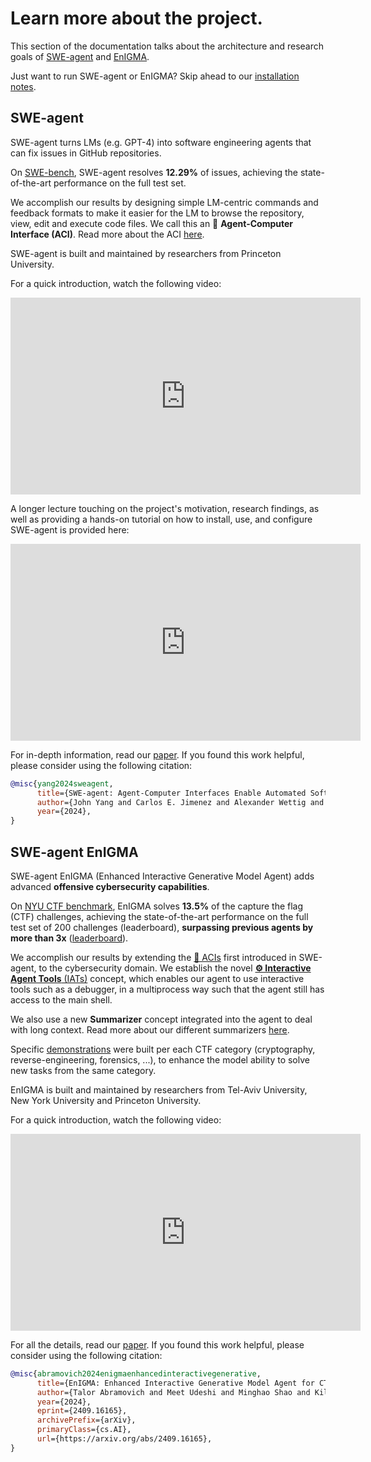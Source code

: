 # Learn more about the project.

This section of the documentation talks about the architecture and research goals of [SWE-agent](#swe-agent) and [EnIGMA](#enigma).

Just want to run SWE-agent or EnIGMA? Skip ahead to our [installation notes](../installation/index.md).

## SWE-agent <a name="swe-agent"></a>

SWE-agent turns LMs (e.g. GPT-4) into software engineering agents that can fix issues in GitHub repositories.

On [SWE-bench](https://github.com/princeton-nlp/SWE-bench), SWE-agent resolves **12.29%** of issues, achieving the state-of-the-art performance on the full test set.

We accomplish our results by designing simple LM-centric commands and feedback formats to make it easier for the LM to browse the repository, view, edit and execute code files. We call this an 🤖 **Agent-Computer Interface (ACI)**.
Read more about the ACI [here](aci.md).

SWE-agent is built and maintained by researchers from Princeton University.

For a quick introduction, watch the following video:

<iframe width="560" height="315" src="https://www.youtube.com/embed/CeMtJ4XObAM?si=W2tyY9EpEe-v12EU" title="YouTube video player" frameborder="0" allow="accelerometer; autoplay; clipboard-write; encrypted-media; gyroscope; picture-in-picture; web-share" referrerpolicy="strict-origin-when-cross-origin" allowfullscreen></iframe>

A longer lecture touching on the project's motivation, research findings, as well as providing a hands-on tutorial on how to install, use, and configure SWE-agent is provided here:

<iframe width="560" height="315" src="https://www.youtube.com/embed/d9gcXpiiDao" title="NeurIPS Hacker Cup AI: SWEAgent" frameborder="0" allow="accelerometer; autoplay; clipboard-write; encrypted-media; gyroscope; picture-in-picture; web-share" referrerpolicy="strict-origin-when-cross-origin" allowfullscreen></iframe>

For in-depth information, read our [paper](https://arxiv.org/abs/2405.15793). If you found this work helpful, please consider using the following citation:

```bibtex
@misc{yang2024sweagent,
      title={SWE-agent: Agent-Computer Interfaces Enable Automated Software Engineering},
      author={John Yang and Carlos E. Jimenez and Alexander Wettig and Kilian Lieret and Shunyu Yao and Karthik Narasimhan and Ofir Press},
      year={2024},
}
```

## SWE-agent <span class="enigma">EnIGMA</span> <a name="enigma"></a>

SWE-agent <span class="enigma">EnIGMA</span> (Enhanced Interactive Generative Model Agent) adds advanced **offensive cybersecurity capabilities**.

On [NYU CTF benchmark](https://github.com/NYU-LLM-CTF/LLM_CTF_Database), EnIGMA solves **13.5%** of the capture the flag (CTF) challenges, achieving the state-of-the-art performance on the full test set of 200 challenges (leaderboard), **surpassing previous agents by more than 3x** ([leaderboard](https://enigma-agent.github.io/#leaderboard)).

We accomplish our results by extending the [🤖 ACIs](../background/aci.md) first introduced in SWE-agent, to the cybersecurity domain. We establish the novel [**:gear: Interactive Agent Tools** (IATs)](iat.md) concept, which enables our agent to use interactive tools such as a debugger, in a multiprocess way such that the agent still has access to the main shell.

We also use a new **Summarizer** concept integrated into the agent to deal with long context. Read more about our different summarizers [here](../config/summarizers.md).

Specific [demonstrations](../config/demonstrations.md) were built per each CTF category (cryptography, reverse-engineering, forensics, ...), to enhance the model ability to solve new tasks from the same category.

EnIGMA is built and maintained by researchers from Tel-Aviv University, New York University and Princeton University.

For a quick introduction, watch the following video:

<iframe width="560" height="315" src="https://www.youtube.com/embed/IJxqOsNFiCc?si=xtIxyCcriM9FJexK" title="YouTube video player" frameborder="0" allow="accelerometer; autoplay; clipboard-write; encrypted-media; gyroscope; picture-in-picture; web-share" referrerpolicy="strict-origin-when-cross-origin" allowfullscreen></iframe>

For all the details, read our [paper](https://arxiv.org/abs/2409.16165). If you found this work helpful, please consider using the following citation:

```bibtex
@misc{abramovich2024enigmaenhancedinteractivegenerative,
      title={EnIGMA: Enhanced Interactive Generative Model Agent for CTF Challenges},
      author={Talor Abramovich and Meet Udeshi and Minghao Shao and Kilian Lieret and Haoran Xi and Kimberly Milner and Sofija Jancheska and John Yang and Carlos E. Jimenez and Farshad Khorrami and Prashanth Krishnamurthy and Brendan Dolan-Gavitt and Muhammad Shafique and Karthik Narasimhan and Ramesh Karri and Ofir Press},
      year={2024},
      eprint={2409.16165},
      archivePrefix={arXiv},
      primaryClass={cs.AI},
      url={https://arxiv.org/abs/2409.16165},
}
```
